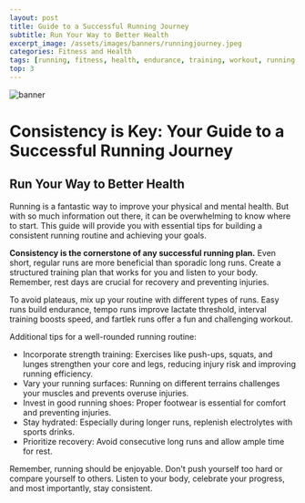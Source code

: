 ```yaml
---
layout: post
title: Guide to a Successful Running Journey
subtitle: Run Your Way to Better Health
excerpt_image: /assets/images/banners/runningjourney.jpeg
categories: Fitness and Health
tags: [running, fitness, health, endurance, training, workout, running tips, running for beginners, running shoes, strength training, recovery, hydration]
top: 3
---
```

![banner](/assets/images/banners/runningjourney.jpeg)

# Consistency is Key: Your Guide to a Successful Running Journey

## Run Your Way to Better Health

 Running is a fantastic way to improve your physical and mental health. But with so much information out there, it can be overwhelming to know where to start. This guide will provide you with essential tips for building a consistent running routine and achieving your goals.

 **Consistency is the cornerstone of any successful running plan.** Even short, regular runs are more beneficial than sporadic long runs. Create a structured training plan that works for you and listen to your body. Remember, rest days are crucial for recovery and preventing injuries.

To avoid plateaus, mix up your routine with different types of runs. Easy runs build endurance, tempo runs improve lactate threshold, interval training boosts speed, and fartlek runs offer a fun and challenging workout.

Additional tips for a well-rounded running routine:

- Incorporate strength training: Exercises like push-ups, squats, and lunges strengthen your core and legs, reducing injury risk and improving running efficiency.
- Vary your running surfaces: Running on different terrains challenges your muscles and prevents overuse injuries.
- Invest in good running shoes: Proper footwear is essential for comfort and preventing injuries.
- Stay hydrated: Especially during longer runs, replenish electrolytes with sports drinks.
- Prioritize recovery: Avoid consecutive long runs and allow ample time for rest.

Remember, running should be enjoyable. Don't push yourself too hard or compare yourself to others. Listen to your body, celebrate your progress, and most importantly, stay consistent.